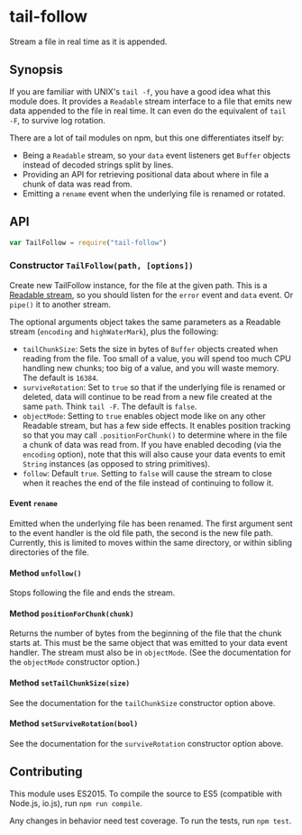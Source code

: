 # tail-follow

Stream a file in real time as it is appended.

## Synopsis

If you are familiar with UNIX's `tail -f`, you have a good idea what this module does. It provides a `Readable` stream interface to a file that emits new data appended to the file in real time. It can even do the equivalent of `tail -F`, to survive log rotation.

There are a lot of tail modules on npm, but this one differentiates itself by:

  - Being a `Readable` stream, so your `data` event listeners get `Buffer` objects instead of decoded strings split by lines.
  - Providing an API for retrieving positional data about where in file a chunk of data was read from.
  - Emitting a `rename` event when the underlying file is renamed or rotated.

## API

```javascript
var TailFollow = require("tail-follow")
```

### Constructor `TailFollow(path, [options])`

Create new TailFollow instance, for the file at the given path. This is a [Readable stream](https://nodejs.org/api/stream.html#stream_class_stream_readable), so you should listen for the `error` event and `data` event. Or `pipe()` it to another stream.

The optional arguments object takes the same parameters as a Readable stream (`encoding` and `highWaterMark`), plus the following:

  - `tailChunkSize`: Sets the size in bytes of `Buffer` objects created when reading from the file. Too small of a value, you will spend too much CPU handling new chunks; too big of a value, and you will waste memory. The default is `16384`.
  - `surviveRotation`: Set to `true` so that if the underlying file is renamed or deleted, data will continue to be read from a new file created at the same `path`. Think `tail -F`. The default is `false`.
  - `objectMode`: Setting to `true` enables object mode like on any other Readable stream, but has a few side effects. It enables position tracking so that you may call `.positionForChunk()` to determine where in the file a chunk of data was read from. If you have enabled decoding (via the `encoding` option), note that this will also cause your data events to emit `String` instances (as opposed to string primitives).
  - `follow`: Default `true`. Setting to `false` will cause the stream to close when it reaches the end of the file instead of continuing to follow it.

#### Event `rename`

Emitted when the underlying file has been renamed. The first argument sent to the event handler is the old file path, the second is the new file path. Currently, this is limited to moves within the same directory, or within sibling directories of the file.

#### Method `unfollow()`

Stops following the file and ends the stream.

#### Method `positionForChunk(chunk)`

Returns the number of bytes from the beginning of the file that the chunk starts at. This must be the same object that was emitted to your data event handler. The stream must also be in `objectMode`. (See the documentation for the `objectMode` constructor option.)

#### Method `setTailChunkSize(size)`

See the documentation for the `tailChunkSize` constructor option above.

#### Method `setSurviveRotation(bool)`

See the documentation for the `surviveRotation` constructor option above.

## Contributing

This module uses ES2015. To compile the source to ES5 (compatible with Node.js, io.js), run `npm run compile`.

Any changes in behavior need test coverage. To run the tests, run `npm test`.
